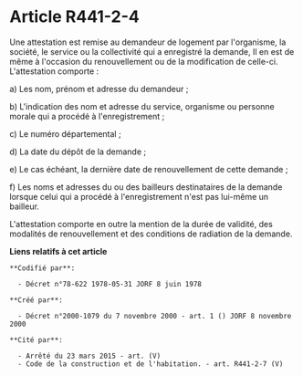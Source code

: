 # Article R441-2-4

Une attestation est remise au demandeur de logement par l'organisme, la société, le service ou la collectivité qui a
enregistré la demande, Il en est de même à l'occasion du renouvellement ou de la modification de celle-ci. L'attestation
comporte :

a) Les nom, prénom et adresse du demandeur ;

b) L'indication des nom et adresse du service, organisme ou personne morale qui a procédé à l'enregistrement ;

c) Le numéro départemental ;

d) La date du dépôt de la demande ;

e) Le cas échéant, la dernière date de renouvellement de cette demande ;

f) Les noms et adresses du ou des bailleurs destinataires de la demande lorsque celui qui a procédé à l'enregistrement n'est
pas lui-même un bailleur.

L'attestation comporte en outre la mention de la durée de validité, des modalités de renouvellement et des conditions de
radiation de la demande.

**Liens relatifs à cet article**

	**Codifié par**:

	  - Décret n°78-622 1978-05-31 JORF 8 juin 1978

	**Créé par**:

	  - Décret n°2000-1079 du 7 novembre 2000 - art. 1 () JORF 8 novembre 2000

	**Cité par**:

	  - Arrêté du 23 mars 2015 - art. (V)
	  - Code de la construction et de l'habitation. - art. R441-2-7 (V)
